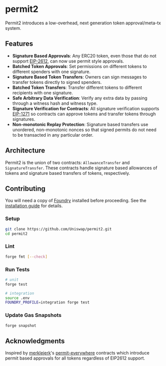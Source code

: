 # permit2

Permit2 introduces a low-overhead, next generation token approval/meta-tx system.

## Features

- **Signature Based Approvals**: Any ERC20 token, even those that do not support [EIP-2612](https://eips.ethereum.org/EIPS/eip-2612), can now use permit style approvals.
- **Batched Token Approvals**: Set permissions on different tokens to different spenders with one signature.
- **Signature Based Token Transfers**: Owners can sign messages to transfer tokens directly to signed spenders.
- **Batched Token Transfers**: Transfer different tokens to different recipients with one signature.
- **Safe Arbitrary Data Verification**: Verify any extra data by passing through a witness hash and witness type.
- **Signature Verification for Contracts**: All signature verification supports [EIP-1271](https://eips.ethereum.org/EIPS/eip-1271) so contracts can approve tokens and transfer tokens through signatures.
- **Non-monotonic Replay Protection**: Signature based transfers use unordered, non-monotonic nonces so that signed permits do not need to be transacted in any particular order.

## Architecture

Permit2 is the union of two contracts: `AllowanceTransfer` and `SignatureTransfer`. These contracts handle signature based allowances of tokens and signature based transfers of tokens, respectively.

## Contributing

You will need a copy of [Foundry](https://github.com/foundry-rs/foundry) installed before proceeding. See the [installation guide](https://github.com/foundry-rs/foundry#installation) for details.

### Setup

```sh
git clone https://github.com/Uniswap/permit2.git
cd permit2
```

### Lint

```sh
forge fmt [--check]
```

### Run Tests

```sh
# unit
forge test

# integration
source .env
FOUNDRY_PROFILE=integration forge test
```

### Update Gas Snapshots

```sh
forge snapshot
```

## Acknowledgments

Inspired by [merklejerk](https://github.com/merklejerk)'s [permit-everywhere](https://github.com/merklejerk/permit-everywhere) contracts which introduce permit based approvals for all tokens regardless of EIP2612 support.
